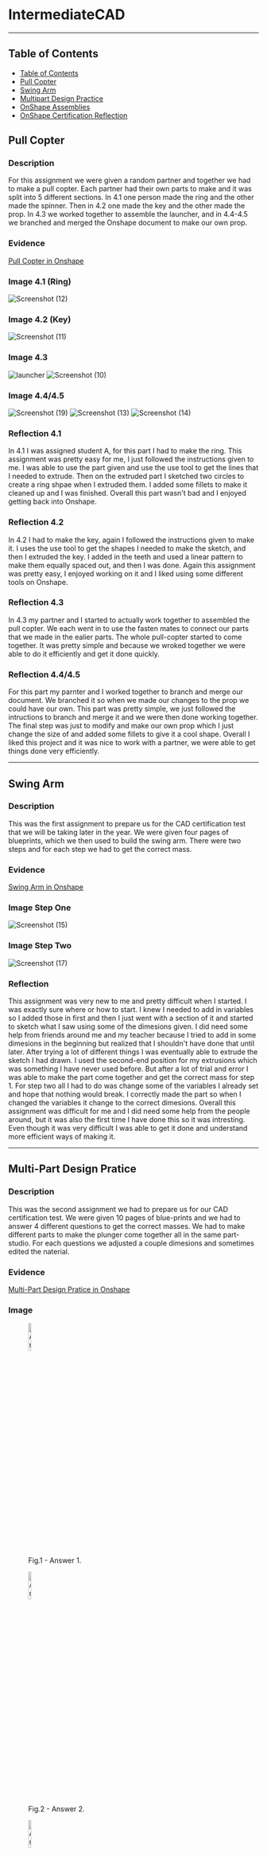 # IntermediateCAD
---
## Table of Contents
* [Table of Contents](#Table-of-Contents)
* [Pull Copter](#Pull-Copter)
* [Swing Arm](#Swing-Arm)
* [Multipart Design Practice](#Multi-part-Design-Practice)
* [OnShape Assemblies](#OnShape-Assemblies)
* [OnShape Certification Reflection](#Onshape-Certification-Reflection )

## Pull Copter 

### Description

For this assignment we were given a random partner and together we had to make a pull copter. Each partner had their own parts to make and it was split into 5 different sections. In 4.1 one person made the ring and the other made the spinner. Then in 4.2 one made the key and the other made the prop. In 4.3 we worked together to assemble the launcher, and in 4.4-4.5 we branched and merged the Onshape document to make our own prop. 

### Evidence
[Pull Copter in Onshape](https://cvilleschools.onshape.com/documents/d1a942bcbbf5f8da3ded95e0/w/d2d6b0869b88227632bb2ec1/e/4dd566cff69015370292574b?renderMode=0&uiState=6356e68d6623e845d4ee9d68)

### Image 4.1 (Ring)
![Screenshot (12)](https://user-images.githubusercontent.com/71406903/197611250-03c60b95-8ba0-4941-9c1b-965a5375e472.png)

### Image 4.2 (Key)
![Screenshot (11)](https://user-images.githubusercontent.com/71406903/197611204-e6e8aefe-c076-4a28-bb7d-7984686cc70f.png)

### Image 4.3 
![launcher](https://user-images.githubusercontent.com/71406903/197610699-19825612-bf0a-4bf6-bfc3-c86da57c0aec.png)
![Screenshot (10)](https://user-images.githubusercontent.com/71406903/197611520-5aa59e18-4719-446b-99a5-6a5f0198f68a.png)

### Image 4.4/4.5
![Screenshot (19)](https://user-images.githubusercontent.com/71406903/197858186-76833c4b-35c3-4e3e-b04f-f4f4cfe30e95.png)
![Screenshot (13)](https://user-images.githubusercontent.com/71406903/197612326-3719254b-d250-4acf-8c3f-247b833bdc46.png)
![Screenshot (14)](https://user-images.githubusercontent.com/71406903/197612379-07bc1258-eaf4-4c18-9063-99d60a8dd6d2.png)

### Reflection 4.1 
In 4.1 I was assigned student A, for this part I had to make the ring. This assignment was pretty easy for me, I just followed the instructions given to me. I was able to use the part given and use the use tool to get the lines that I needed to extrude. Then on the extruded part I sketched two circles to create a ring shpae when I extruded them. I added some fillets to make it cleaned up and I was finished. Overall this part wasn't bad and I enjoyed getting back into Onshape. 

### Reflection 4.2 
In 4.2 I had to make the key, again I followed the instructions given to make it. I uses the use tool to get the shapes I needed to make the sketch, and then I extruded the key. I added in the teeth and used a linear pattern to make them equally spaced out, and then I was done. Again this assignment was pretty easy, I enjoyed working on it and I liked using some different tools on Onshape. 

### Reflection 4.3 
In 4.3 my partner and I started to actually work together to assembled the pull copter. We each went in to use the fasten mates to connect our parts that we made in the ealier parts. The whole pull-copter started to come together. It was pretty simple and because we wroked together we were able to do it efficiently and get it done quickly. 

### Reflection 4.4/4.5 
For this part my parnter and I worked together to branch and merge our document. We branched it so when we made our changes to the prop we could have our own. This part was pretty simple, we just followed the intructions to branch and  merge it and we were then done working together. The final step was just to modify and make our own prop which I just change the size of and added some fillets to give it a cool shape. Overall I liked this project and it was nice to work with a partner, we were able to get things done very efficiently.

---


## Swing Arm 

### Description
This was the first assignment to prepare us for the CAD certification test that we will be taking later in the year. We were given four pages of blueprints, which we then used to build the swing arm. There were two steps and for each step we had to get the correct mass.  

### Evidence
[Swing Arm in Onshape](https://cvilleschools.onshape.com/documents/ae48f159647d9b2dc704fb67/w/a2acc3fcba46db584da1e18a/e/28d9495574dbff199399f88b)

### Image Step One
![Screenshot (15)](https://user-images.githubusercontent.com/71406903/197613336-a855e555-78fa-4718-bd03-79416a49b445.png)

### Image Step Two 
![Screenshot (17)](https://user-images.githubusercontent.com/71406903/197613658-7f9518c1-069a-4cc9-a603-5a233e31a562.png)

### Reflection
This assignment was very new to me and pretty difficult when I started. I was exactly sure where or how to start. I knew I needed to add in variables so I added those in first and then I just went with a section of it and started to sketch what I saw using some of the dimesions given. I did need some help from friends around me and my teacher because I tried to add in some dimesions in the beginning but realized that I shouldn't have done that until later. After trying a lot of different things I was eventually able to extrude the sketch I had drawn. I used the second-end position for my extrusions which was something I have never used before. But after a lot of trial and error I was able to make the part come together and get the correct mass for step 1. For step two all I had to do was change some of the variables I already set and hope that nothing would break. I correctly made the part so when I changed the variables it change to the correct dimesions. Overall this assignment was difficult for me and I did need some help from the people around, but it was also the first time I have done this so it was intresting. Even though it was very difficult I was able to get it done and understand more efficient ways of making it. 

---


## Multi-Part Design Pratice 

### Description
This was the second assignment we had to prepare us for our CAD certification test. We were given 10 pages of blue-prints and we had to answer 4 different questions to get the correct masses. We had to make different parts to make the plunger come together all in the same part-studio. For each questions we adjusted a couple dimesions and sometimes edited the naterial. 

### Evidence
[Multi-Part Design Pratice in Onshape](https://cvilleschools.onshape.com/documents/b326f78eaf0c0243bc704a90/w/72e410b741d12414986de210/e/723e16faf5fd87f73f138a3b)

### Image
 <div class="row">
<!DOCTYPE png>
<png>
<body>

<figure>
  <img src="https://user-images.githubusercontent.com/71406905/197865889-294bfe62-85fd-41ee-9690-de123b8f3814.png" alt="Answer 1" style ="width:12%">
  <figcaption>Fig.1 - Answer 1.</figcaption>
</figure>

</body>
</png>

<!DOCTYPE png>
<png>
<body>

<figure>
  <img src="https://user-images.githubusercontent.com/71406905/197866304-5522e429-cf15-454f-975b-37f4f4569b96.png" alt="Answer 2" style ="width:12%">
  <figcaption>Fig.2 - Answer 2.</figcaption>
</figure>

</body>
</png>

<!DOCTYPE png>
<png>
<body>
 
<figure>
  <img src="https://user-images.githubusercontent.com/71406905/197862975-c520f0f1-ad30-4f6c-992f-eb6da0614a18.png" alt="Answer 3" style ="width:12%">
  <figcaption>Fig.3 - Answer 3.</figcaption>
</figure>

</body>
</png>

<!DOCTYPE png>
<png>
<body>

<figure>
  <img src="https://user-images.githubusercontent.com/71406905/197863714-8fd10fe3-a9af-412f-9551-f83c525f7130.png" alt="Answer 4" style ="width:12%">
  <figcaption>Fig.4 - Answer 4.</figcaption>
</figure>

</body>
</png>
 </div>
 
 
 Image Credit goes to [Kathryn L](https://github.com/klenert17/Intermediate-CAD)


### Reflection
This assignment went a lot better than the first one because I was able to use what I learned and apply it here. We were given a cylinder part to start with and then we had to create the other parts off of that. I started with creating the bottom part which went pretty easy. Using the use tool and then making the sketch I was easily able to extrude the bottom part. I then was able to mirror it to create top and I added in a couple other things that were required for the top part. After the top and bottom was finished I created the plunger part which was very simple, all I had to do was use the use tool and extrude what I needed. Along with that I had to create the plunger top. I sketched what I wanted and used the revolve tool and then removed the parts I didn't want. Finally I created the bolts which I just extruded. I went into the assembly and was able to fasten all the parts together. I then had to answer each question, and for each I had to plug in different dimesions or a different material to find the new mass. Overall this assignment was much easier than the first, and I was able to take away many helpful points that will make the final test much easier.

---
## OnShape Assemblies

### Description
For this assignment we followed an OnShape course to better understand assemblies. There were many videos and helpful hints/notes to help us complete three different assemblies. Each assembly helped us with a different component: creating an assembly, mating assembly components, and working with an assembly. 

### Evidence
[Creating an Assembly in Onshape](https://cvilleschools.onshape.com/documents/ce907e74325a03ff77a6a14b/w/f1f4e6ee4b548a4ca28f913c/e/c24687bfcd26b686718959cb?renderMode=0&uiState=636c0d85337bbf6ce44e0d8d)

[Mating Assembly Components in Onshape](https://cvilleschools.onshape.com/documents/f72ae56fb359d9e6cb67a66c/w/5e6333de83c57f18147e720b/e/da131dc8e20679707f3afa30?renderMode=0&uiState=636c0e38d01ccc3515b062eb)

[Working with an Assembly in Onshape](https://cvilleschools.onshape.com/documents/773db647488a59839f2ba09f/w/e19ba6cb610b619a57545dab/e/89f379b14779ea9395e29d55?renderMode=0&uiState=636c0e66b457c4119ef81393)

### Image for Creating an Assembly
![Screenshot (23)](https://user-images.githubusercontent.com/71406903/200936053-aeb7608d-ae60-43ad-96c2-b7e6ea596403.png)

### Image for Mating Assembly Components
![Screenshot (22)](https://user-images.githubusercontent.com/71406903/200936191-7a890968-3219-42ed-8070-5ddc84d9b20d.png)

### Image for Working with an Assembly
![Screenshot (21)](https://user-images.githubusercontent.com/71406903/200936413-7cb8b4bb-25ed-4d61-8474-1410c469fe02.png)

### Reflection
This assignment was pretty easy for me because I did one very similar to this last year. I worked through each course to complete the assembled part. For the first assignment I just had to mate all the parts together, which is something I've done multiple times so it wasn't difficult for me. In the second assignment I had to make an explicit mate which was something new to me but I was able to understand it quickly. An explicit mate is a mate which is inbetween two parts, so following the directions I was able to make that mate and easily fasten it to the other part it needed to be fastened to. For the final assembly we used subassemblies where a couple of parts could be connected together and then in a final; assembly all those fastened parts would easily connect together. Overall this assignment went by pretty quickly for me and I was able to learn more about explicit mates which will be helpful in the future. 


--- 
## Onshape Certification Reflection 
This year I took the onshape certification test and I did not pass it. The multiple choice part wasn't bad for me but the other parts were kinda difficult. For every project I am the one doing the code so I barely get practice doing CAD. Even wih the couple practices we did in class I was still pretty slow making the parts I needed and figuring how to connect everything. The time limit was probably the biggest thing I struggled with, it takes me a while to make the parts and because there are so many questions I had to answer for each section I kept running out of time and at the end I was really rushing and ocouldn't finish in time. If I were to take this again I would continue to do more practice with a time limit so I would work better underpressue. I think all I really need to do is getback into CAD and do more of it. Overall it was defenitly a cool experience and even though I didn't pass this year I will continue to work to try and pass later. 

---

